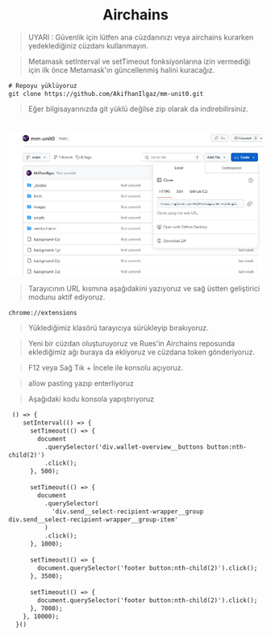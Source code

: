 <h1 align="center">Airchains</h1>

> UYARI : Güvenlik için lütfen ana cüzdanınızı veya airchains kurarken yedeklediğiniz cüzdanı kullanmayın.

> Metamask setInterval ve setTimeout fonksiyonlarına izin vermediği için ilk önce Metamask'ın güncellenmiş halini kuracağız.

```console
# Repoyu yüklüyoruz
git clone https://github.com/AkifhanIlgaz/mm-unit0.git
```

> Eğer bilgisayarınızda git yüklü değilse zip olarak da indirebilirsiniz.

#

![image](https://github.com/AkifhanIlgaz/airchains-tx-bot/blob/main/images/m1.JPG)

> Tarayıcının URL kısmına aşağıdakini yazıyoruz ve sağ üstten geliştirici modunu aktif ediyoruz.

```
chrome://extensions
```

> Yüklediğimiz klasörü tarayıcıya sürükleyip bırakıyoruz.

> Yeni bir cüzdan oluşturuyoruz ve Rues'in Airchains reposunda eklediğimiz ağı buraya da ekliyoruz ve cüzdana token gönderiyoruz.

> F12 veya Sağ Tık + İncele ile konsolu açıyoruz.

> allow pasting yazıp enterliyoruz

> Aşağıdaki kodu konsola yapıştırıyoruz

```console
 () => {
    setInterval(() => {
      setTimeout(() => {
        document
          .querySelector('div.wallet-overview__buttons button:nth-child(2)')
          .click();
      }, 500);

      setTimeout(() => {
        document
          .querySelector(
            'div.send__select-recipient-wrapper__group div.send__select-recipient-wrapper__group-item'
          )
          .click();
      }, 1000);

      setTimeout(() => {
        document.querySelector('footer button:nth-child(2)').click();
      }, 3500);

      setTimeout(() => {
        document.querySelector('footer button:nth-child(2)').click();
      }, 7000);
    }, 10000);
  }()
```

